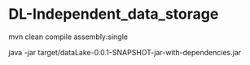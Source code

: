 # DL-Independent_data_storage

mvn clean compile assembly:single


java -jar target/dataLake-0.0.1-SNAPSHOT-jar-with-dependencies.jar
